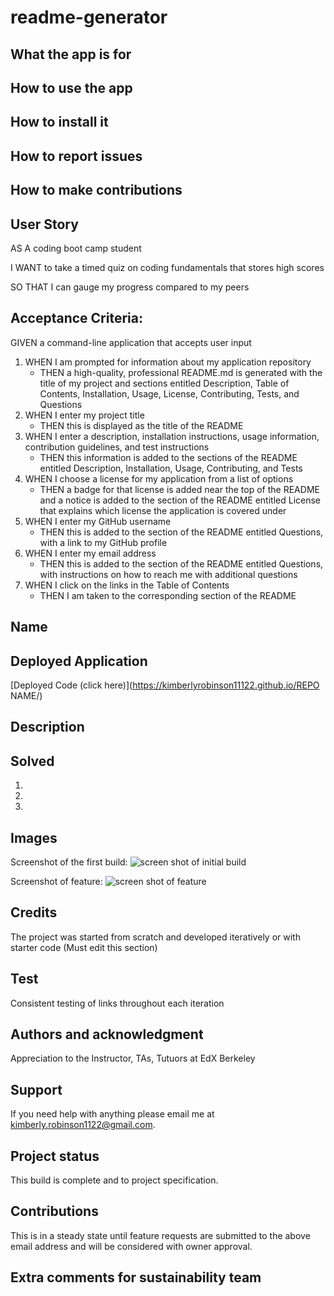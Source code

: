 # readme-generator


## What the app is for

## How to use the app

## How to install it

## How to report issues

## How to make contributions


## User Story
AS A coding boot camp student

I WANT to take a timed quiz on coding fundamentals that stores high scores

SO THAT I can gauge my progress compared to my peers


## Acceptance Criteria: 
GIVEN a command-line application that accepts user input

1. WHEN I am prompted for information about my application repository 
    - THEN a high-quality, professional README.md is generated with the title of my project and sections entitled Description, Table of Contents, Installation, Usage, License, Contributing, Tests, and Questions
2. WHEN I enter my project title 
    - THEN this is displayed as the title of the README
3. WHEN I enter a description, installation instructions, usage information, contribution guidelines, and test instructions 
    - THEN this information is added to the sections of the README entitled Description, Installation, Usage, Contributing, and Tests
4. WHEN I choose a license for my application from a list of options 
    - THEN a badge for that license is added near the top of the README and a notice is added to the section of the README entitled License that explains which license the application is covered under
5. WHEN I enter my GitHub username 
    - THEN this is added to the section of the README entitled Questions, with a link to my GitHub profile
6. WHEN I enter my email address 
    - THEN this is added to the section of the README entitled Questions, with instructions on how to reach me with additional questions
7. WHEN I click on the links in the Table of Contents
    - THEN I am taken to the corresponding section of the README

## Name


## Deployed Application
[Deployed Code (click here)](https://kimberlyrobinson11122.github.io/REPO NAME/)

## Description


## Solved
1.  

2. 

3. 


## Images
Screenshot of the first build:
![screen shot of initial build](./assets/)

Screenshot of feature:
![screen shot of feature](./assets/)

## Credits
The project was started from scratch and developed iteratively or with starter code (Must edit this section)


## Test
Consistent testing of links throughout each iteration


## Authors and acknowledgment
Appreciation to the Instructor, TAs, Tutuors at EdX Berkeley


## Support
If you need help with anything please email me at kimberly.robinson1122@gmail.com.


## Project status
This build is complete and to project specification. 


## Contributions
 This is in a steady state until feature requests are submitted to the above email address and will be considered with owner approval. 


## Extra comments for sustainability team

